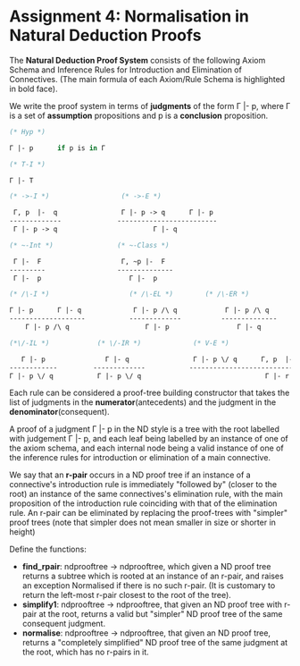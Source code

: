 # Assignment 4: Normalisation in Natural Deduction Proofs

The **Natural Deduction Proof System** consists of the following Axiom Schema and Inference Rules for Introduction and Elimination of Connectives. (The main formula of each Axiom/Rule Schema is highlighted in bold face).

We write the proof system in terms of **judgments** of the form  Γ |- p, where Γ is a set of **assumption** propositions and p is a **conclusion** proposition.

```OCaml
(* Hyp *)

Γ |- p      if p is in Γ

(* T-I *)

Γ |- T

(* ->-I *)                  (* ->-E *)

 Γ, p  |-  q                Γ |- p -> q      Γ |- p
-------------              -------------------------
 Γ |- p -> q                        Γ |- q

(* ~-Int *)                (* ~-Class *)

 Γ |-  F                    Γ, ~p |-  F
---------                  --------------
 Γ |-  p                      Γ |-  p

(* /\-I *)                    (* /\-EL *)        (* /\-ER *)

Γ |- p      Γ |- q             Γ |- p /\ q            Γ |- p /\ q
-------------------           -------------          --------------
    Γ |- p /\ q                   Γ |- p                 Γ |- q

(*\/-IL *)            (* \/-IR *)             (* V-E *)

   Γ |- p               Γ |- q                Γ |- p \/ q      Γ, p  |- r      Γ, q  |- r 
------------         -------------           ----------------------------------------------
Γ |- p \/ q           Γ |- p \/ q                               Γ |- r
```

Each rule can be considered a proof-tree building constructor that takes the list of judgments in the **numerator**(antecedents)  and the judgment in the **denominator**(consequent).

A proof of a judgment Γ |- p  in the ND style is a tree with the root labelled with judgement  Γ |- p, and each leaf being labelled by an instance of one of the axiom schema, and each internal node being a valid instance of one of the inference rules for introduction or elimination of a main connective. 

We say that an **r-pair** occurs in a ND proof tree if an instance of a connective's introduction rule is immediately "followed by" (closer to the root) an instance of the same connectives's elimination rule, with the main proposition of the introduction rule coinciding with that of the elimination rule.  An r-pair can be eliminated by replacing the proof-trees with "simpler" proof trees (note that simpler does not mean smaller in size or shorter in height)

Define the functions:

- **find_rpair**: ndprooftree -> ndprooftree, which given a ND proof tree returns a subtree which is rooted at an instance of an r-pair, and raises an exception Normalised if there is no such r-pair.  (It is customary to return the left-most r-pair closest to the root of the tree). 
- **simplify1**: ndprooftree -> ndprooftree, that given an ND proof tree with r-pair at the root, returns a valid but "simpler" ND proof tree of the same consequent judgment.
- **normalise**: ndprooftree -> ndprooftree, that given an ND proof tree,  returns a "completely simplified" ND proof tree of the same judgment at the root, which has no r-pairs in it.
